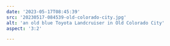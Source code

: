```yaml
---
date: '2023-05-17T08:45:39'
src: '20230517-084539-old-colorado-city.jpg'
alt: 'an old blue Toyota Landcruiser in Old Colorado City'
aspect: '3:2'

---
```

